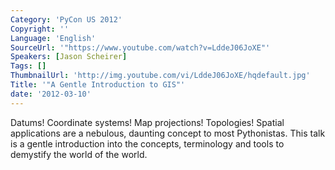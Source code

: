 ```yaml
---
Category: 'PyCon US 2012'
Copyright: ''
Language: 'English'
SourceUrl: '"https://www.youtube.com/watch?v=LddeJ06JoXE"'
Speakers: [Jason Scheirer]
Tags: []
ThumbnailUrl: 'http://img.youtube.com/vi/LddeJ06JoXE/hqdefault.jpg'
Title: '"A Gentle Introduction to GIS"'
date: '2012-03-10'
---
```

Datums! Coordinate systems! Map projections! Topologies! Spatial applications
are a nebulous, daunting concept to most Pythonistas. This talk is a gentle
introduction into the concepts, terminology and tools to demystify the world
of the world.

